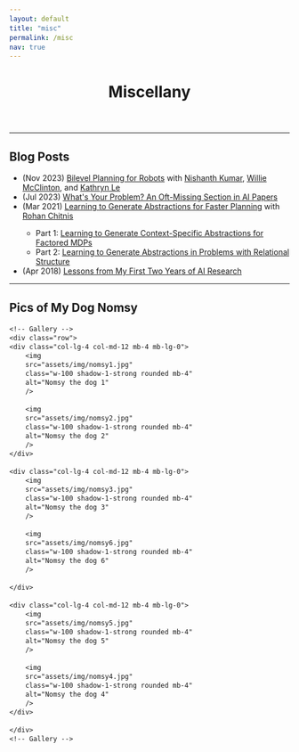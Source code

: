 ```yaml
---
layout: default
title: "misc"
permalink: /misc
nav: true
---
```


<div class="post">
  <header class="post-header">
    <h1 class="post-title">Miscellany</h1>
  </header>

  <hr>

  <h2 class="publication">Blog Posts</h2>

  <ul>
    <li>(Nov 2023) <a href="https://lis.csail.mit.edu/bilevel-planning-for-robots-an-illustrated-introduction/">Bilevel Planning for Robots</a> with <a href="https://nishanthjkumar.com/">Nishanth Kumar</a>, <a href="https://wmcclinton.github.io/">Willie McClinton</a>, and <a href="https://www.linkedin.com/in/kathrynle">Kathryn Le</a></li>
    <li>(Jul 2023) <a href="https://lis.csail.mit.edu/whats-your-problem-an-oft-missing-section-in-ai-papers/">What's Your Problem? An Oft-Missing Section in AI Papers</a></li>
    <li>(Mar 2021) <a href="https://lis.csail.mit.edu/learning-to-generate-abstractions-for-faster-planning/">Learning to Generate Abstractions for Faster Planning</a> with <a href="https://rohanchitnis.com/">Rohan Chitnis</a></li>
    <ul>
        <li>Part 1: <a href="https://lis.csail.mit.edu/part-1-learning-to-generate-context-specific-abstractions-for-factored-mdps/">Learning to Generate Context-Specific Abstractions for Factored MDPs</a></li>
        <li>Part 2: <a href="https://lis.csail.mit.edu/part-2-learning-to-generate-abstractions-in-problems-with-relational-structure/">Learning to Generate Abstractions in Problems with Relational Structure</a></li>
    </ul>
    <li>(Apr 2018) <a href="http://web.mit.edu/tslvr/www/lessons_two_years.html">Lessons from My First Two Years of AI Research</a></li>
</ul>

  <hr>

  <h2 class="publication">Pics of My Dog Nomsy</h2>


    <!-- Gallery -->
    <div class="row">
    <div class="col-lg-4 col-md-12 mb-4 mb-lg-0">
        <img
        src="assets/img/nomsy1.jpg"
        class="w-100 shadow-1-strong rounded mb-4"
        alt="Nomsy the dog 1"
        />

        <img
        src="assets/img/nomsy2.jpg"
        class="w-100 shadow-1-strong rounded mb-4"
        alt="Nomsy the dog 2"
        />
    </div>

    <div class="col-lg-4 col-md-12 mb-4 mb-lg-0">
        <img
        src="assets/img/nomsy3.jpg"
        class="w-100 shadow-1-strong rounded mb-4"
        alt="Nomsy the dog 3"
        />

        <img
        src="assets/img/nomsy6.jpg"
        class="w-100 shadow-1-strong rounded mb-4"
        alt="Nomsy the dog 6"
        />

    </div>

    <div class="col-lg-4 col-md-12 mb-4 mb-lg-0">
        <img
        src="assets/img/nomsy5.jpg"
        class="w-100 shadow-1-strong rounded mb-4"
        alt="Nomsy the dog 5"
        />

        <img
        src="assets/img/nomsy4.jpg"
        class="w-100 shadow-1-strong rounded mb-4"
        alt="Nomsy the dog 4"
        />
    </div>

    </div>
    <!-- Gallery -->

</div>
